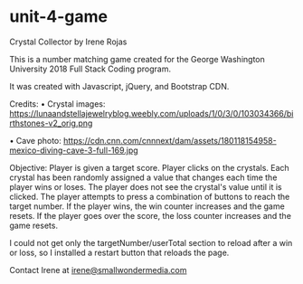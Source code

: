 # unit-4-game
Crystal Collector by Irene Rojas

This is a number matching game created for the George Washington University 2018 Full Stack Coding program. 

It was created with Javascript, jQuery, and Bootstrap CDN. 

Credits: 
• Crystal images: https://lunaandstellajewelryblog.weebly.com/uploads/1/0/3/0/103034366/birthstones-v2_orig.png

• Cave photo: https://cdn.cnn.com/cnnnext/dam/assets/180118154958-mexico-diving-cave-3-full-169.jpg

Objective: Player is given a target score. Player clicks on the crystals. Each crystal has been randomly assigned a value that changes each time the player wins or loses. The player does not see the crystal's value until it is clicked. The player attempts to press a combination of buttons to reach the target number. If the player wins, the win counter increases and the game resets. If the player goes over the score, the loss counter increases and the game resets. 

I could not get only the targetNumber/userTotal section to reload after a win or loss, so I installed a restart button that reloads the page. 

Contact Irene at irene@smallwondermedia.com